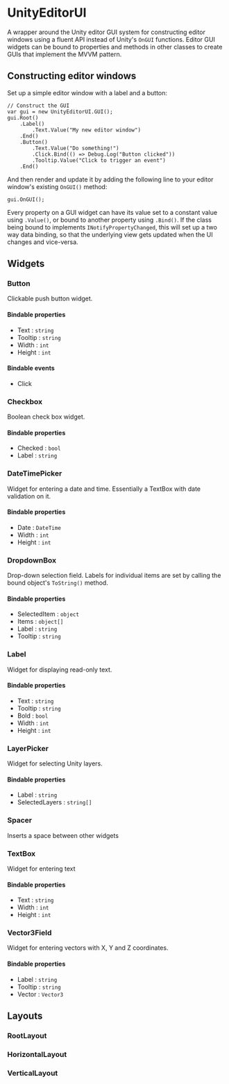 # UnityEditorUI

A wrapper around the Unity editor GUI system for constructing editor windows using a fluent API instead of Unity's `OnGUI` functions. Editor GUI widgets can be bound to properties and methods in other classes to create GUIs that implement the MVVM pattern.

## Constructing editor windows

Set up a simple editor window with a label and a button:

```
// Construct the GUI
var gui = new UnityEditorUI.GUI();
gui.Root()
    .Label()
        .Text.Value("My new editor window")
    .End()
    .Button()
        .Text.Value("Do something!")
        .Click.Bind(() => Debug.Log("Button clicked"))
        .Tooltip.Value("Click to trigger an event")
    .End()
```

And then render and update it by adding the following line to your editor window's existing `OnGUI()` method:
```
gui.OnGUI();
```

Every property on a GUI widget can have its value set to a constant value using `.Value()`, or bound to another property using `.Bind()`. If the class being bound to implements `INotifyPropertyChanged`, this will set up a two way data binding, so that the underlying view gets updated when the UI changes and vice-versa.


## Widgets
### Button
Clickable push button widget.
#### Bindable properties
- Text : `string`
- Tooltip : `string`
- Width : `int`
- Height : `int`

#### Bindable events
- Click
     
### Checkbox
Boolean check box widget.
#### Bindable properties 
- Checked : `bool`
- Label : `string`

### DateTimePicker
Widget for entering a date and time. Essentially a TextBox with date validation on it.
#### Bindable properties
- Date : `DateTime`
- Width : `int`
- Height : `int`

### DropdownBox
Drop-down selection field. Labels for individual items are set by calling the bound object's `ToString()` method.
#### Bindable properties
- SelectedItem : `object`
- Items : `object[]`
- Label : `string`
- Tooltip : `string`

### Label
Widget for displaying read-only text.
#### Bindable properties
- Text : `string`
- Tooltip : `string`
- Bold : `bool`
- Width : `int`
- Height : `int`

### LayerPicker
Widget for selecting Unity layers.
#### Bindable properties
- Label : `string`
- SelectedLayers : `string[]`

### Spacer
Inserts a space between other widgets

### TextBox
Widget for entering text
#### Bindable properties
- Text : `string`
- Width : `int`
- Height : `int`

### Vector3Field
Widget for entering vectors with X, Y and Z coordinates.
#### Bindable properties
- Label : `string`
- Tooltip : `string`
- Vector : `Vector3`

## Layouts
### RootLayout
### HorizontalLayout
### VerticalLayout


